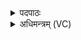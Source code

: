 <details><summary>पदपाठः</summary>

सोम॑। रा॒ज॒न्। विश्वाः॑। त्वम्। प्रजा॒ इति॑ प्र॒ऽजाः। उ॒पाव॑रो॒हेत्यु॑प॒ऽअव॑रोह। विश्वाः॑। त्वाम्। प्र॒जा इति॑ प्र॒ऽजाः। उपाव॑रोह॒न्त्वित्यु॑प॒ऽअव॑रोहन्तु। शृ॒णोतु॑। अ॒ग्निः। स॒मिधेति॑ स॒म्ऽइधा॑। हव॑म्। मे॒। शृ॒ण्वन्तु॑। आपः॑। धि॒षणाः॑। च॒। दे॒वीः। श्रोत॑। ग्रा॒वा॒णः॒। वि॒दुषः॑। न। य॒ज्ञम्। शृ॒णोतु॑। दे॒वः। स॒वि॒ता। हव॑म्। मे॒। स्वाहा॑। २६।
</details>

<details><summary>अधिमन्त्रम् (VC)</summary>

- सोमो देवता
- मेधातिथिर्ऋषिः
- भुरिग् गायत्री, आर्षी गायत्री
- धैवतः
</details>